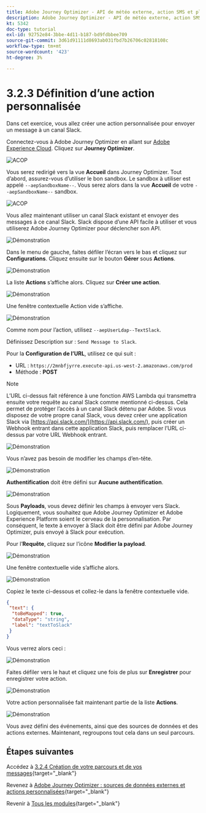 ```yaml
---
title: Adobe Journey Optimizer - API de météo externe, action SMS et plus - Définition d’actions personnalisées
description: Adobe Journey Optimizer - API de météo externe, action SMS et plus - Définition d’actions personnalisées
kt: 5342
doc-type: tutorial
exl-id: 92752e84-3bbe-4d11-b187-bd9fdbbee709
source-git-commit: 3d61d91111d8693ab031fbd7b26706c02818108c
workflow-type: tm+mt
source-wordcount: '423'
ht-degree: 3%

---
```


# 3.2.3 Définition d’une action personnalisée

Dans cet exercice, vous allez créer une action personnalisée pour envoyer un message à un canal Slack.

Connectez-vous à Adobe Journey Optimizer en allant sur [Adobe Experience Cloud](https://experience.adobe.com?lang=fr). Cliquez sur **Journey Optimizer**.

![ACOP ](./../../../../modules/delivery-activation/ajo-b2c/ajob2c-1/images/acophome.png)

Vous serez redirigé vers la vue **Accueil** dans Journey Optimizer. Tout d’abord, assurez-vous d’utiliser le bon sandbox. Le sandbox à utiliser est appelé `--aepSandboxName--`. Vous serez alors dans la vue **Accueil** de votre `--aepSandboxName--` sandbox.

![ACOP ](./../../../../modules/delivery-activation/ajo-b2c/ajob2c-1/images/acoptriglp.png)

Vous allez maintenant utiliser un canal Slack existant et envoyer des messages à ce canal Slack. Slack dispose d’une API facile à utiliser et vous utiliserez Adobe Journey Optimizer pour déclencher son API.

![Démonstration](./images/slack.png)

Dans le menu de gauche, faites défiler l’écran vers le bas et cliquez sur **Configurations**. Cliquez ensuite sur le bouton **Gérer** sous **Actions**.

![Démonstration](./images/menuactions.png)

La liste **Actions** s’affiche alors. Cliquez sur **Créer une action**.

![Démonstration](./images/acthome.png)

Une fenêtre contextuelle Action vide s’affiche.

![Démonstration](./images/emptyact.png)

Comme nom pour l’action, utilisez `--aepUserLdap--TextSlack`.

Définissez Description sur : `Send Message to Slack`.

Pour la **Configuration de l’URL**, utilisez ce qui suit :

- URL : `https://2mnbfjyrre.execute-api.us-west-2.amazonaws.com/prod`
- Méthode : **POST**

>[!NOTE]
>
>L’URL ci-dessus fait référence à une fonction AWS Lambda qui transmettra ensuite votre requête au canal Slack comme mentionné ci-dessus. Cela permet de protéger l’accès à un canal Slack détenu par Adobe. Si vous disposez de votre propre canal Slack, vous devez créer une application Slack via [https://api.slack.com/](https://api.slack.com/), puis créer un Webhook entrant dans cette application Slack, puis remplacer l’URL ci-dessus par votre URL Webhook entrant.

![Démonstration](./images/slackname.png)

Vous n’avez pas besoin de modifier les champs d’en-tête.

![Démonstration](./images/slackurl.png)

**Authentification** doit être défini sur **Aucune authentification**.

![Démonstration](./images/slackauth.png)

Sous **Payloads**, vous devez définir les champs à envoyer vers Slack. Logiquement, vous souhaitez que Adobe Journey Optimizer et Adobe Experience Platform soient le cerveau de la personnalisation. Par conséquent, le texte à envoyer à Slack doit être défini par Adobe Journey Optimizer, puis envoyé à Slack pour exécution.

Pour l’**Requête**, cliquez sur l’icône **Modifier la payload**.

![Démonstration](./images/slackmsgp.png)

Une fenêtre contextuelle vide s’affiche alors.

![Démonstration](./images/slackmsgpopup.png)

Copiez le texte ci-dessous et collez-le dans la fenêtre contextuelle vide.

```json
{
 "text": {
  "toBeMapped": true,
  "dataType": "string",
  "label": "textToSlack"
 }
}
```

Vous verrez alors ceci :

![Démonstration](./images/slackmsgpopup1.png)

Faites défiler vers le haut et cliquez une fois de plus sur **Enregistrer** pour enregistrer votre action.

![Démonstration](./images/slackmsgpopup3.png)

Votre action personnalisée fait maintenant partie de la liste **Actions**.

![Démonstration](./images/slackdone.png)

Vous avez défini des événements, ainsi que des sources de données et des actions externes. Maintenant, regroupons tout cela dans un seul parcours.

## Étapes suivantes

Accédez à [3.2.4 Création de votre parcours et de vos messages](./ex4.md){target="_blank"}

Revenez à [Adobe Journey Optimizer : sources de données externes et actions personnalisées](journey-orchestration-external-weather-api-sms.md){target="_blank"}

Revenir à [Tous les modules](./../../../../overview.md){target="_blank"}
